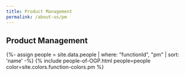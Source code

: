 ```yaml
---
title: Product Management
permalink: /about-us/pm
---
```


## **Product Management**

{%- assign people = site.data.people | where: "functionId", "pm" | sort: 'name' -%}
{% include people-of-OGP.html people=people color=site.colors.function-colors.pm %}
